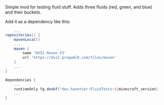 Simple mod for testing fluid stuff. Adds three fluids (red, green, and blue) and their
buckets.

Add it as a dependency like this:

```gradle
    ...
repositories() {
    mavenLocal()
    ...
    maven {
        name 'DVS1 Maven FS'
        url 'https://dvs1.progwml6.com/files/maven'
    }
    ...
}

dependencies {
    ...
    runtimeOnly fg.deobf("dev.hanetzer:FluidTests:${minecraft_version}-${fluidtests_version}")
    ...
}
```